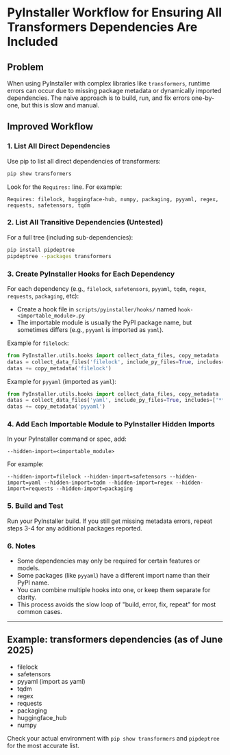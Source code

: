 # PyInstaller Workflow for Ensuring All Transformers Dependencies Are Included

## Problem

When using PyInstaller with complex libraries like `transformers`, runtime errors can occur due to missing package metadata or dynamically imported dependencies. The naive approach is to build, run, and fix errors one-by-one, but this is slow and manual.

## Improved Workflow

### 1. List All Direct Dependencies

Use pip to list all direct dependencies of transformers:

```sh
pip show transformers
```

Look for the `Requires:` line. For example:
```
Requires: filelock, huggingface-hub, numpy, packaging, pyyaml, regex, requests, safetensors, tqdm
```

### 2. List All Transitive Dependencies (Untested)

For a full tree (including sub-dependencies):

```sh
pip install pipdeptree
pipdeptree --packages transformers
```

### 3. Create PyInstaller Hooks for Each Dependency

For each dependency (e.g., `filelock`, `safetensors`, `pyyaml`, `tqdm`, `regex`, `requests`, `packaging`, etc):

- Create a hook file in `scripts/pyinstaller/hooks/` named `hook-<importable_module>.py`
- The importable module is usually the PyPI package name, but sometimes differs (e.g., `pyyaml` is imported as `yaml`).

Example for `filelock`:
```python
from PyInstaller.utils.hooks import collect_data_files, copy_metadata
datas = collect_data_files('filelock', include_py_files=True, includes=['**/*.py'])
datas += copy_metadata('filelock')
```

Example for `pyyaml` (imported as `yaml`):
```python
from PyInstaller.utils.hooks import collect_data_files, copy_metadata
datas = collect_data_files('yaml', include_py_files=True, includes=['**/*.py'])
datas += copy_metadata('pyyaml')
```

### 4. Add Each Importable Module to PyInstaller Hidden Imports

In your PyInstaller command or spec, add:
```
--hidden-import=<importable_module>
```
For example:
```
--hidden-import=filelock --hidden-import=safetensors --hidden-import=yaml --hidden-import=tqdm --hidden-import=regex --hidden-import=requests --hidden-import=packaging
```

### 5. Build and Test

Run your PyInstaller build. If you still get missing metadata errors, repeat steps 3-4 for any additional packages reported.

### 6. Notes

- Some dependencies may only be required for certain features or models.
- Some packages (like `pyyaml`) have a different import name than their PyPI name.
- You can combine multiple hooks into one, or keep them separate for clarity.
- This process avoids the slow loop of "build, error, fix, repeat" for most common cases.

---

## Example: transformers dependencies (as of June 2025)

- filelock
- safetensors
- pyyaml (import as yaml)
- tqdm
- regex
- requests
- packaging
- huggingface_hub
- numpy

Check your actual environment with `pip show transformers` and `pipdeptree` for the most accurate list.
